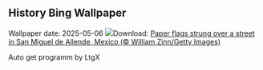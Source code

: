 ## History Bing Wallpaper
Wallpaper date: 2025-05-06
![](https://www.bing.com/th?id=OHR.CincoFlags_EN-US5873749093_UHD.jpg&w=1000)Download: [Paper flags strung over a street in San Miguel de Allende, Mexico (© William Zinn/Getty Images)](https://www.bing.com/th?id=OHR.CincoFlags_EN-US5873749093_UHD.jpg)

Auto get programm by LtgX
